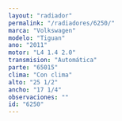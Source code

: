 ```yaml
---
layout: "radiador"
permalink: "/radiadores/6250/"
marca: "Volkswagen"
modelo: "Tiguan"
ano: "2011"
motor: "L4 1.4 2.0"
transmision: "Automática"
parte: "65015"
clima: "Con clima"
alto: "25 1/2"
ancho: "17 1/4"
observaciones: ""
id: "6250"
---
```


